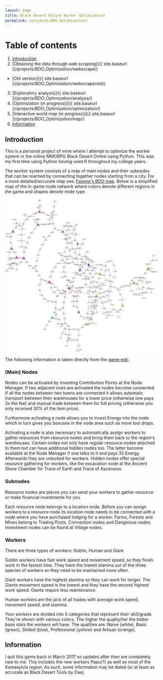 ```yaml
---
layout: page
title: Black Desert Online Worker Optimization
permalink: /projects/BDO_Optimization/
---
```


# Table of contents
1. [Introduction](#introduction)
2. [Obtaining the data through web scraping]({{ site.baseurl }}/projects/BDO_Optimization/webscrape/)
  - [Old version]({{ site.baseurl }}/projects/BDO_Optimization/webscrape/old/)
3. [Exploratory analysis]({{ site.baseurl }}/projects/BDO_Optimization/analysis/)
4. [Optimization (in progress)]({{ site.baseurl }}/projects/BDO_Optimization/optimization/)
5. [Interactive world map (in progress)]({{ site.baseurl }}/projects/BDO_Optimization/map/)
6. [Information](#information)

## Introduction <a name="introduction"></a>
This is a personal project of mine where I attempt to optimize the worker system in the online MMORPG Black Desert Online using Python. This was my first time using Python having used R throughout my college years.

The worker system consists of a map of main nodes and their subnodes that can be reached by connecting together nodes starting from a city. For a more detailed/accurate map see: [Famme's BDO map](http://www.somethinglovely.net/bdo/). Below is a simplified map of the in-game node network where colors denote different regions in the game and shapes denote node type.

![svg](analysis/figures/output_10_0.svg)

The following information is taken directly from the [game wiki](http://blackdesertonline.wikia.com/wiki/).

### (Main) Nodes
Nodes can be activated by investing Contribution Points at the Node Manager. If two adjacent ones are activated the nodes become connected. If all the nodes between two towns are connected it allows automatic transport between their warehouses for a lower price (otherwise one pays 3x the fee) and manual trade between them for full pricing (otherwise you only received 30% of the item price).

Furthermore activating a node allows you to invest Energy into the node which in turn gives you bonuses in the node area such as more loot drops.

Activating a node is also necessary to automatically assign workers to gather resources from resource nodes and bring them back to the region's warehouses. Certain nodes not only have regular resource nodes attached to them but can have additional hidden nodes too. The latter become available at the Node Manager if one talks to it and pays 35 Energy. Afterwards they are unlocked for workers. Hidden nodes offer special resource gathering for workers, like the excavation node at the Ancient Stone Chamber for Trace of Earth and Trace of Ascension. 

### Subnodes
Resource nodes are places you can send your workers to gather resource or make financial investments for you. 

Each resource node belongs to a location node. Before you can assign workers to a resource node its location node needs to be connected with a node where you have purchased lodging for a worker. Farms, Forests and Mines belong to Trading Posts, Connection nodes and Dangerous nodes. Investment nodes can be found at Village nodes. 

### Workers
There are three types of workers: Goblin, Human and Giant.

Goblin workers have fast work speed and movement speed, so they finish work in the fastest time. They have the lowest stamina out of the three species of workers so they need to be maintained more often.

Giant workers have the highest stamina so they can work for longer. The Giants movement speed is the lowest and they have the second highest work speed. Giants require less maintenance.

Human workers are the jack of all trades with average work speed, movement speed, and stamina.

Your workers are divided into 5 categories that represent their skill/grade. They're shown with various colors. The higher the quality/tier the better base stats the workers will have. The qualities are: Naive (white), Basic (green), Skilled (blue), Professional (yellow) and Artisan (orange). 

## Information <a name="information"></a>
I quit this game back in March 2017 so updates after then are completely new to me. This includes the new workers Papu(?) as well as most of the Kamasylvia region. As such, some information may be dated (or at least as accurate as Black Desert Tools by Dae).
